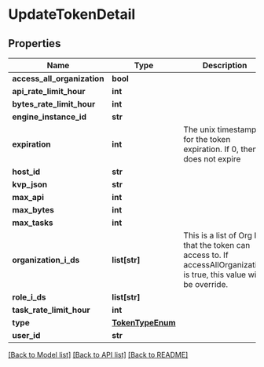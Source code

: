 # UpdateTokenDetail

## Properties
Name | Type | Description | Notes
------------ | ------------- | ------------- | -------------
**access_all_organization** | **bool** |  | [optional] 
**api_rate_limit_hour** | **int** |  | [optional] 
**bytes_rate_limit_hour** | **int** |  | [optional] 
**engine_instance_id** | **str** |  | [optional] 
**expiration** | **int** | The unix timestamp for the token expiration. If 0, then it does not expire | [optional] 
**host_id** | **str** |  | [optional] 
**kvp_json** | **str** |  | [optional] 
**max_api** | **int** |  | [optional] 
**max_bytes** | **int** |  | [optional] 
**max_tasks** | **int** |  | [optional] 
**organization_i_ds** | **list[str]** | This is a list of Org ID that the token can access to. If accessAllOrganization is true, this value will be override. | [optional] 
**role_i_ds** | **list[str]** |  | [optional] 
**task_rate_limit_hour** | **int** |  | [optional] 
**type** | [**TokenTypeEnum**](TokenTypeEnum.md) |  | [optional] 
**user_id** | **str** |  | [optional] 

[[Back to Model list]](../README.md#documentation-for-models) [[Back to API list]](../README.md#documentation-for-api-endpoints) [[Back to README]](../README.md)


